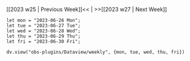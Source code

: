 [[2023 w25 | Previous Week]]<< | >>[[2023 w27 | Next Week]]

```dataviewjs
let mon = "2023-06-26 Mon";
let tue = "2023-06-27 Tue";
let wed = "2023-06-28 Wed";
let thu = "2023-06-29 Thu";
let fri = "2023-06-30 Fri";

dv.view("obs-plugins/Dataview/weekly", {mon, tue, wed, thu, fri})
```